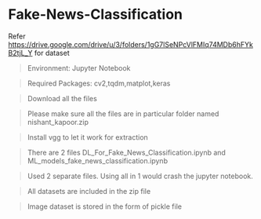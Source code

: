 # Fake-News-Classification

Refer https://drive.google.com/drive/u/3/folders/1gG7lSeNPcVlFMIq74MDb6hFYkB2tjL_Y for dataset

> Environment: Jupyter Notebook

> Required Packages: cv2,tqdm,matplot,keras

> Download all the files 

> Please make sure all the files are in particular folder named nishant_kapoor.zip

> Install vgg to let it work for extraction

> There are 2 files DL_For_Fake_News_Classification.ipynb and ML_models_fake_news_classification.ipynb

> Used 2 separate files. Using all in 1 would crash the jupyter notebook.

> All datasets are included in the zip file

> Image dataset is stored in the form of pickle file
